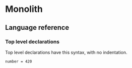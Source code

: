 # Monolith

## Language reference

### Top level declarations

Top level declarations have this syntax, with no indentation.

```
number = 420
```
